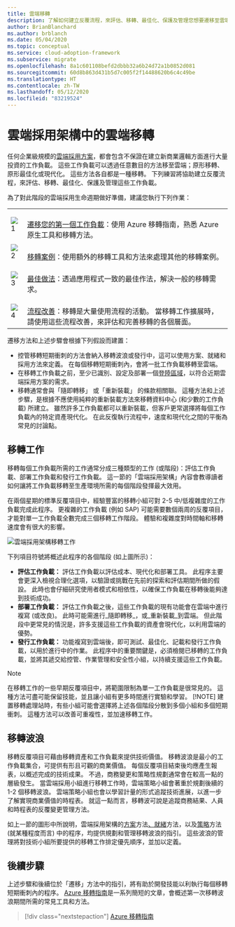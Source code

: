 ```yaml
---
title: 雲端移轉
description: 了解如何建立反覆流程，來評估、移轉、最佳化、保護及管理您想要遷移至雲端的工作負載。
author: BrianBlanchard
ms.author: brblanch
ms.date: 05/04/2020
ms.topic: conceptual
ms.service: cloud-adoption-framework
ms.subservice: migrate
ms.openlocfilehash: 8a1c601108befd2dbbb32a6b24d72a1b0852d081
ms.sourcegitcommit: 60d8b863d431b5d7c005f2f14488620b6c4c49be
ms.translationtype: HT
ms.contentlocale: zh-TW
ms.lasthandoff: 05/12/2020
ms.locfileid: "83219524"
---
```

# <a name="cloud-migration-in-the-cloud-adoption-framework"></a>雲端採用架構中的雲端移轉

任何企業級規模的[雲端採用方案](../plan/index.md)，都會包含不保證在建立新商業邏輯方面進行大量投資的工作負載。 這些工作負載可以透過任意數目的方法移至雲端；原形移轉、原形最佳化或現代化。 這些方法各自都是一種移轉。 下列練習將協助建立反覆流程，來評估、移轉、最佳化、保護及管理這些工作負載。

為了對此階段的雲端採用生命週期做好準備，建議您執行下列作業：

<!-- markdownlint-disable MD033 -->

| | |
|---|---|
| ![1](../_images/icons/1.png)     | <br>[遷移您的第一個工作負載](./azure-migration-guide/index.md)：使用 Azure 移轉指南，熟悉 Azure 原生工具和移轉方法。                                |
| ![2](../_images/icons/2.png)     | <br>[移轉案例](./azure-best-practices/index.md)：使用額外的移轉工具和方法來處理其他的移轉案例。                                |
| ![3](../_images/icons/3.png)     | <br>[最佳做法](./azure-best-practices/index.md)：透過應用程式一致的最佳作法，解決一般的移轉需求。                                |
| ![4](../_images/icons/4.png)      | <br>[流程改善](./migration-considerations/index.md)：移轉是大量使用流程的活動。 當移轉工作擴展時，請使用這些流程改善，來評估和完善移轉的各個層面。                        |

<!-- markdownlint-enable MD033 -->

遷移方法和上述步驟會根據下列假設而建置：

- 控管移轉短期衝刺的方法會納入移轉波浪或發行中，這可以使用方案、就緒和採用方法來定義。 在每個移轉短期衝刺內，會將一批工作負載移轉至雲端。
- 在移轉工作負載之前，至少已識別、設定及部署一個[登陸區域](../ready/index.md)，以符合近期雲端採用方案的需求。
- 移轉通常會與「隨即轉移」  或「重新裝載」  的條款相關聯。 這種方法和上述步驟，是根據不應使用純粹的重新裝載方法來移轉資料中心 (和少數的工作負載) 所建立。 雖然許多工作負載都可以重新裝載，但客戶更常選擇將每個工作負載內的特定資產現代化。 在此反復執行流程中，速度和現代化之間的平衡為常見的討論點。

## <a name="migration-effort"></a>移轉工作

移轉每個工作負載所需的工作通常分成三種類型的工作 (或階段)：評估工作負載、部署工作負載和發行工作負載。 這一節的「雲端採用架構」內容會教導讀者如何讓將工作負載移轉至生產環境所需的每個階段發揮最大效用。

在兩個星期的標準反覆項目中，經驗豐富的移轉小組可對 2-5 中/低複雜度的工作負載完成此程序。 更複雜的工作負載 (例如 SAP) 可能需要數個兩周的反覆項目，才能對單一工作負載全數完成三個移轉工作階段。 體驗和複雜度對時間軸和移轉速度會有很大的影響。

![雲端採用架構移轉工作](../_images/migrate/methodology.png)

下列項目符號將概述此程序的各個階段 (如上圖所示)：

- **評估工作負載：** 評估工作負載以評估成本、現代化和部署工具。 此程序主要會更深入檢視合理化選項，以驗證或挑戰在先前的探索和評估期間所做的假設。 此時也會仔細研究使用者模式和相依性，以確保工作負載在移轉後能夠達到技術成功。
- **部署工作負載：** 評估工作負載之後，這些工作負載的現有功能會在雲端中進行複寫 (或改良)。 此時可能需進行_隨即轉移_，或_重新裝載_到雲端。 但此階段中更常見的情況是，許多支援這些工作負載的資產會現代化，以利用雲端的優勢。
- **發行工作負載：** 功能複寫到雲端後，即可測試、最佳化、記載和發行工作負載，以用於進行中的作業。 此程序中的重要關鍵是，必須檢閱已移轉的工作負載，並將其遞交給控管、作業管理和安全性小組，以持續支援這些工作負載。

> [!NOTE]
> 在移轉工作的一些早期反覆項目中，將範圍限制為單一工作負載是很常見的。 這種方法可盡可能保留技能，並且讓小組有更多時間進行實驗和學習。
> [!NOTE]
> 建置移轉處理站時，有些小組可能會選擇將上述各個階段分散到多個小組和多個短期衝刺。 這種方法可以改善可重複性，並加速移轉工作。

## <a name="migration-waves"></a>移轉波浪

移轉反覆項目可藉由移轉資產和工作負載來提供技術價值。 移轉波浪是最小的工作負載集合，可提供有形且可觀的商業價值。 每個反覆項目結束後均應產生報表，以概述完成的技術成果。 不過，商務變更和策略性規劃通常會在較高一點的層級發生。 當雲端採用小組進行移轉工作時，雲端策略小組會著重於規劃後續的 1-2 個移轉波浪。 雲端策略小組也會以學習計量的形式追蹤技術進展，以進一步了解實現商業價值的時程表。 就這一點而言，移轉波可說是追蹤商務結果、人員和時程表的反覆變更管理方法。

如上一節的圖形中所說明，雲端採用架構的[方案](../plan/index.md)方法[、就緒](../ready/index.md)方法，以及[策略](../strategy/index.md)方法 (就某種程度而言) 中的程序，均提供規劃和管理移轉波浪的指引。 這些波浪的管理將對技術小組所要提供的移轉工作排定優先順序，並加以定義。

## <a name="next-steps"></a>後續步驟

上述步驟和後續位於「遷移」方法中的指引，將有助於開發技能以利執行每個移轉短期衝刺內的程序。 [Azure 移轉指南](./azure-migration-guide/index.md)是一系列簡短的文章，會概述第一次移轉波浪期間所需的常見工具和方法。

> [!div class="nextstepaction"]
> [Azure 移轉指南](./azure-migration-guide/index.md)
